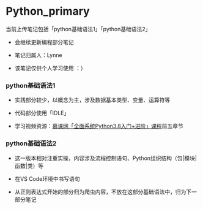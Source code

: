 # Python_primary
当前上传笔记包括「python基础语法1」「python基础语法2」

- 会继续更新编程部分笔记

- 笔记归属人：Lynne

- 该笔记仅供个人学习使用 ：）


### python基础语法1

- 实践部分较少，以概念为主，涉及数据基本类型、变量、运算符等

- 代码部分使用「IDLE」

- 学习视频资源：[慕课网「全面系统Python3.8入门+进阶」课程](https://coding.imooc.com/learn/list/136.html)前五章节


### python基础语法2

- 这一版本相对注重实操，内容涉及流程控制语句、Python组织结构（包|模块|函数|类）等

- 在VS Code环境中书写语句

- 从正则表达式开始的部分归为爬虫内容，不放在这部分基础语法中，归为下一部分笔记
